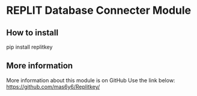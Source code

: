 # REPLIT Database Connecter Module

## How to install

<p>pip install replitkey</p>

## More information

More information about this module is on GitHub Use the link below:
https://github.com/mas6y6/Replitkey/

